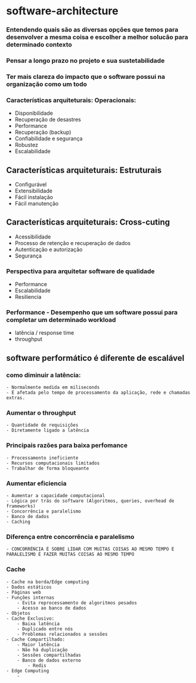 # software-architecture

### Entendendo quais são as diversas opções que temos para desenvolver a mesma coisa e escolher a melhor solucão para determinado contexto 
### Pensar a longo prazo no projeto e sua sustetabilidade 
### Ter mais clareza do impacto que o software possui na organização como um todo

### Características arquiteturais: Operacionais:
  -  Disponibilidade
  -  Recuperação de desastres
  -  Performance  
  -  Recuperação (backup)
  - Confiabilidade e segurança
  - Robustez
  - Escalabilidade

## Características arquiteturais: Estruturais
  - Configurável
  - Extensibilidade
  -  Fácil instalação
  - Fácil manutenção

## Características arquiteturais: Cross-cuting
  - Acessibilidade
  - Processo de retenção e recuperação de dados
  - Autenticação e autorização
  - Segurança

### Perspectiva para arquitetar software de qualidade
  - Performance
  - Escalabilidade
  - Resiliencia


### Performance - Desempenho que um software possui para completar um determinado workload
  - latência / response time
  - throughput

## software performático é diferente de escalável 
### como diminuir a latência:
	- Normalmente medida em miliseconds
	- É afetada pelo tempo de processamento da aplicação, rede e chamadas extras.
### Aumentar o throughput
	- Quantidade de requisições
	- Diretamente ligado a latência
	
### Principais razões para baixa perfomance 
	- Processamento ineficiente
	- Recursos computacionais limitados
	- Trabalhar de forma bloqueante
	
### Aumentar eficiencia
	- Aumentar a capacidade computacional
	- Lógica por trás do software (Algoritmos, queries, overhead de frameworks)
	- Concorrência e paralelismo
	- Banco de dados
	- Caching
	
### Diferença entre concorrência e paralelismo
	- CONCORRÊNCIA É SOBRE LIDAR COM MUITAS COISAS AO MESMO TEMPO E PARALELISMO É FAZER MUITAS COISAS AO MESMO TEMPO


### Cache
	- Cache na borda/Edge computing
	- Dados estáticos
	- Páginas web
	- Funções internas
		- Evita reprocessamento de algoritmos pesados
		- Acesso ao banco de dados
	- Objetos
	- Cache Exclusivo:
		- Baixa latência 
		- Duplicado entre nós 
		- Problemas relacionados a sessões
	- Cache Compartilhado: 
		- Maior latência
		- Não há duplicação
		- Sessões compartilhadas
		- Banco de dados externo
			- Redis
	- Edge Computing
		- 
